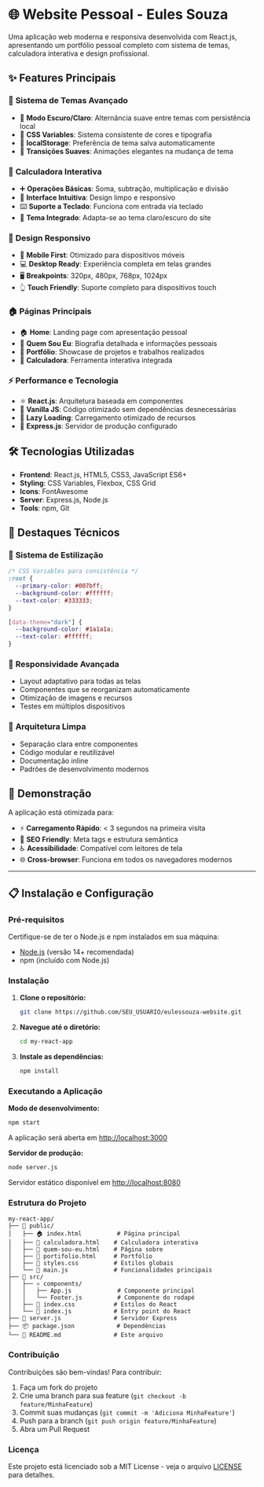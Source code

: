 # 🌐 Website Pessoal - Eules Souza

Uma aplicação web moderna e responsiva desenvolvida com React.js, apresentando um portfólio pessoal completo com sistema de temas, calculadora interativa e design profissional.

## ✨ Features Principais

### 🎨 **Sistema de Temas Avançado**
- 🌙 **Modo Escuro/Claro**: Alternância suave entre temas com persistência local
- 🎨 **CSS Variables**: Sistema consistente de cores e tipografia
- 💾 **localStorage**: Preferência de tema salva automaticamente
- 🔄 **Transições Suaves**: Animações elegantes na mudança de tema

### 🧮 **Calculadora Interativa**
- ➕ **Operações Básicas**: Soma, subtração, multiplicação e divisão
- 🎯 **Interface Intuitiva**: Design limpo e responsivo
- ⌨️ **Suporte a Teclado**: Funciona com entrada via teclado
- 🎨 **Tema Integrado**: Adapta-se ao tema claro/escuro do site

### 📱 **Design Responsivo**
- 📱 **Mobile First**: Otimizado para dispositivos móveis
- 💻 **Desktop Ready**: Experiência completa em telas grandes
- 🖥️ **Breakpoints**: 320px, 480px, 768px, 1024px
- 👆 **Touch Friendly**: Suporte completo para dispositivos touch

### 🏠 **Páginas Principais**
- 🏠 **Home**: Landing page com apresentação pessoal
- 👤 **Quem Sou Eu**: Biografia detalhada e informações pessoais
- 💼 **Portfólio**: Showcase de projetos e trabalhos realizados
- 🧮 **Calculadora**: Ferramenta interativa integrada

### ⚡ **Performance e Tecnologia**
- ⚛️ **React.js**: Arquitetura baseada em componentes
- 🚀 **Vanilla JS**: Código otimizado sem dependências desnecessárias
- 🎯 **Lazy Loading**: Carregamento otimizado de recursos
- 🔧 **Express.js**: Servidor de produção configurado

## 🛠️ Tecnologias Utilizadas

- **Frontend**: React.js, HTML5, CSS3, JavaScript ES6+
- **Styling**: CSS Variables, Flexbox, CSS Grid
- **Icons**: FontAwesome
- **Server**: Express.js, Node.js
- **Tools**: npm, Git

## 🌟 Destaques Técnicos

### 🎨 **Sistema de Estilização**
```css
/* CSS Variables para consistência */
:root {
  --primary-color: #007bff;
  --background-color: #ffffff;
  --text-color: #333333;
}

[data-theme="dark"] {
  --background-color: #1a1a1a;
  --text-color: #ffffff;
}
```

### 📱 **Responsividade Avançada**
- Layout adaptativo para todas as telas
- Componentes que se reorganizam automaticamente
- Otimização de imagens e recursos
- Testes em múltiplos dispositivos

### 🔧 **Arquitetura Limpa**
- Separação clara entre componentes
- Código modular e reutilizável
- Documentação inline
- Padrões de desenvolvimento modernos

## 🚀 Demonstração

A aplicação está otimizada para:
- ⚡ **Carregamento Rápido**: < 3 segundos na primeira visita
- 🎯 **SEO Friendly**: Meta tags e estrutura semântica
- ♿ **Acessibilidade**: Compatível com leitores de tela
- 🌐 **Cross-browser**: Funciona em todos os navegadores modernos

---

## 📋 Instalação e Configuração

### Pré-requisitos

Certifique-se de ter o Node.js e npm instalados em sua máquina:
- [Node.js](https://nodejs.org/) (versão 14+ recomendada)
- npm (incluído com Node.js)

### Instalação

1. **Clone o repositório:**
   ```bash
   git clone https://github.com/SEU_USUARIO/eulessouza-website.git
   ```

2. **Navegue até o diretório:**
   ```bash
   cd my-react-app
   ```

3. **Instale as dependências:**
   ```bash
   npm install
   ```

### Executando a Aplicação

**Modo de desenvolvimento:**
```bash
npm start
```
A aplicação será aberta em [http://localhost:3000](http://localhost:3000)

**Servidor de produção:**
```bash
node server.js
```
Servidor estático disponível em [http://localhost:8080](http://localhost:8080)

### Estrutura do Projeto

```
my-react-app/
├── 📁 public/
│   ├── 🏠 index.html          # Página principal
│   ├── 🧮 calculadora.html    # Calculadora interativa
│   ├── 👤 quem-sou-eu.html    # Página sobre
│   ├── 💼 portifolio.html     # Portfólio
│   ├── 🎨 styles.css          # Estilos globais
│   └── 📄 main.js             # Funcionalidades principais
├── 📁 src/
│   ├── ⚛️ components/
│   │   ├── App.js             # Componente principal
│   │   └── Footer.js          # Componente do rodapé
│   ├── 🎨 index.css           # Estilos do React
│   └── 🚀 index.js            # Entry point do React
├── 🚀 server.js               # Servidor Express
├── 📦 package.json            # Dependências
└── 📖 README.md               # Este arquivo
```

### Contribuição

Contribuições são bem-vindas! Para contribuir:

1. Faça um fork do projeto
2. Crie uma branch para sua feature (`git checkout -b feature/MinhaFeature`)
3. Commit suas mudanças (`git commit -m 'Adiciona MinhaFeature'`)
4. Push para a branch (`git push origin feature/MinhaFeature`)
5. Abra um Pull Request

### Licença

Este projeto está licenciado sob a MIT License - veja o arquivo [LICENSE](LICENSE) para detalhes.